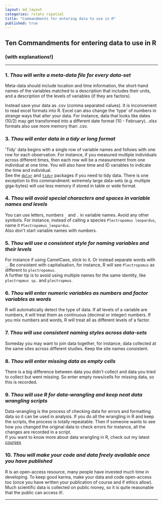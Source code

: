 ```yaml
---
layout: md_layout
categories: rstats rspatial
title: "Commandments for entering data to use in R"
published: true  
---
```


## Ten Commandments for entering data to use in R  

### (with explanations!)  

---------------  

### 1. *Thou will write a meta-data file for every data-set*  
Meta-data should include location and time information, the short-hand names of the variables matched to a description that includes their units, and a description of the levels of variables (if they are factors).  

Instead save your data as .csv (comma separated values).
It is inconvenient to read excel formats into R.
Excel can also change the 'type' of numbers in strange ways that alter your data. For instance, data that looks like dates (10/2) may get transformed into a different date format (10 - February). .xlsx formats also use more memory than .csv.

### 3. *Thou will enter data in a tidy or long format*  
'Tidy' data begins with a single row of variable names and follows with one row for each observation. For instance, if you measured multiple individuals across different times, then each row will be a measurement from one individual at one time. You will also have time and ID variables to indicate the time and individual.  
See the [`dplyr`](https://cran.rstudio.com/web/packages/dplyr/vignettes/introduction.html) and [`tidyr`](http://blog.rstudio.org/2014/07/22/introducing-tidyr/) packages if you need to tidy data.
There is one exception to this commandment: extremely large data-sets (e.g. multiple giga-bytes) will use less memory if stored in table or wide format.  

### 4. *Thou will avoid special characters and spaces in variable names and levels*
You can use letters, numbers `_` and `.` in variable names. Avoid any other symbols. For instance, instead of calling a species `Plectropomus leopardus`, name it `Plectropomus_leopardus`.  
Also don't start variable names with numbers.  

### 5. *Thou will use a consistent style for naming variables and their levels*  
For instance if using CamelCase, stick to it. Or instead separate words with `_`. Be consistent with capitalisation, for instance, R will see `Plectropomus` as different to `plectropomus`.  
A further tip is to avoid using multiple names for the same identity, like `plectropmus sp.` and `plectropmus`.

### 6. *Thou will enter numeric variables as numbers and factor variables as words*  
R will automatically detect the type of data. If all levels of a variable are numbers, it will treat them as continuous (decimal or integer) numbers. If you mix numbers and words, R will treat all as different levels of a factor.  

### 7. *Thou will use consistent naming styles across data-sets*  
Someday you may want to join data together, for instance, data collected at the same sites across different studies. Keep the site names consistent.  

### 8. *Thou will enter missing data as empty cells*  
There is a big difference between data you didn't collect and data you tried to collect but went missing. So enter empty rows/cells for missing data, so this is recorded.

### 9. *Thou will use R for data-wrangling and keep neat data wrangling scripts*  
Data-wrangling is the process of checking data for errors and formatting data so it can be used in analysis. If you do all the wrangling in R and keep the scripts, the process is totally repeatable. Then if someone wants to see how you changed the original data to check errors for instance, all the changes are recorded in a script.  
If you want to know more about data wrangling in R, check out my latest [courses](http://www.seascapemodels.org/Rstats)

### 10. *Thou will make your code and data freely available once you have published*  
R is an open-access resource, many people have invested much time in developing. To keep good karma, make your data and code open-access too (once you have written your publication of course and if ethics allow). Much scientific data is collected on public money, so it is quite reasonable that the public can access it!.


-------------  
